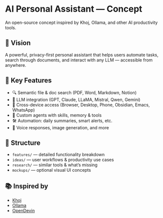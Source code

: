 # AI Personal Assistant — Concept

An open-source concept inspired by Khoj, Ollama, and other AI productivity tools.

## 🚀 Vision

A powerful, privacy-first personal assistant that helps users automate tasks, search through documents, and interact with any LLM — accessible from anywhere.

## 🔧 Key Features

- 🔍 Semantic file & doc search (PDF, Word, Markdown, Notion)
- 🤖 LLM integration (GPT, Claude, LLaMA, Mistral, Qwen, Gemini)
- 📱 Cross-device access (Browser, Desktop, Phone, Obsidian, Emacs, WhatsApp)
- 🧠 Custom agents with skills, memory & tools
- 🛠️ Automation: daily summaries, smart alerts, etc.
- 🎤 Voice responses, image generation, and more

## 📂 Structure

- `features/` — detailed functionality breakdown
- `ideas/` — user workflows & productivity use cases
- `research/` — similar tools & what’s missing
- `mockups/` — optional visual UI concepts

## 📚 Inspired by

- [Khoj](https://khoj.dev)
- [Ollama](https://ollama.com)
- [OpenDevin](https://open-devin.github.io)
